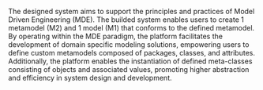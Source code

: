 The designed system aims to support the principles and practices of Model Driven Engineering (MDE). The builded system enables users to create 1 metamodel (M2) and 1 model (M1) that conforms to the defined metamodel. By operating within the MDE paradigm, the platform facilitates the development of domain specific modeling solutions, empowering users to define custom metamodels composed of packages, classes, and attributes. Additionally, the platform enables the instantiation of defined meta-classes consisting of objects and associated values, promoting higher abstraction and efficiency in system design and development.

